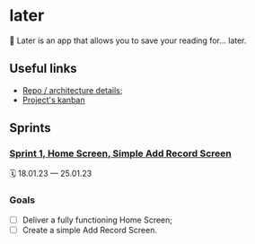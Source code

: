 # later
📰 Later is an app that allows you to save your reading for... later.

## Useful links

- [Repo / architecture details](https://github.com/nivisi/later/wiki);
- [Project's kanban](https://github.com/users/nivisi/projects/1/views/1)

## Sprints

### [Sprint 1, Home Screen, Simple Add Record Screen](https://github.com/users/nivisi/projects/3/views/1)

🗓 18.01.23 — 25.01.23

### Goals

- [ ] Deliver a fully functioning Home Screen;
- [ ] Create a simple Add Record Screen.
